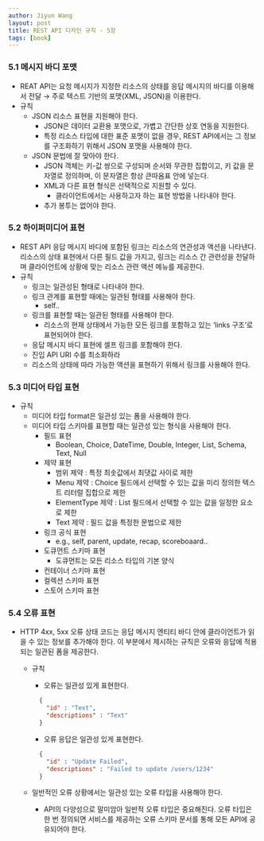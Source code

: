 ```yaml
---
author: Jiyun Wang
layout: post
title: REST API 디자인 규칙 - 5장
tags: [book]
---
```


### 5.1 메시지 바디 포맷
- REAT API는 요청 메시지가 지정한 리소스의 상태를 응답 메시지의 바디를 이용해서 전달 → 주로 텍스트 기반의 포맷(XML, JSON)을 이용한다.
- 규칙
  - JSON 리소스 표현을 지원해야 한다.
      - JSON은 데이터 교환용 포맷으로, 가볍고 간단한 상호 연동을 지원한다.
      - 특정 리소스 타입에 대한 표준 포맷이 없을 경우, REST API에서는 그 정보를 구조화하기 위해서 JSON 포맷을 사용해야 한다.
  - JSON 문법에 잘 맞아야 한다.
      - JSON 객체는 키-값 쌍으로 구성되며 순서와 무관한 집합이고, 키 값을 문자열로 정의하며, 이 문자열은 항상 큰따옴표 안에 넣는다.
      - XML과 다른 표현 형식은 선택적으로 지원할 수 있다.
          - 클라이언트에서는 사용하고자 하는 표현 방법을 나타내야 한다.
      - 추가 봉투는 없어야 한다.

### 5.2 하이퍼미디어 표현
- REST API 응답 메시지 바디에 포함된 링크는 리소스의 연관성과 액션을 나타낸다. 리소스의 상태 표현에서 다른 필드 값을 가지고, 링크는 리소스 간 관련성을 전달하며 클라이언트에 상황에 맞는 리소스 관련 액션 메뉴를 제공한다.
- 규칙
  - 링크는 일관성된 형태로 나타내야 한다.
  - 링크 관계를 표현할 때에는 일관된 형태를 사용해야 한다.
      - self..
  - 링크를 표현할 때는 일관된 형태를 사용해야 한다.
      - 리소스의 현재 상태에서 가능한 모든 링크를 포함하고 있는 ‘links 구조’로 표현되어야 한다.
  - 응답 메시지 바디 표현에 셀프 링크를 포함해야 한다.
  - 진입 API URI 수를 최소화하라
  - 리소스의 상태에 따라 가능한 액션을 표현하기 위해서 링크를 사용해야 한다.

### 5.3 미디어 타입 표현
- 규칙
  - 미디어 타입 format은 일관성 있는 폼을 사용해야 한다.
  - 미디어 타입 스키마를 표현할 때는 일관성 있는 형식을 사용해야 한다.
      - 필드 표현
          - Boolean, Choice, DateTime, Double, Integer, List, Schema, Text, Null
      - 제약 표현
          - 범위 제약 : 특정 최솟값에서 최댓값 사이로 제한
          - Menu 제약 : Choice 필드에서 선택할 수 있는 값을 미리 정의한 텍스트 리터럴 집합으로 제한
          - ElementType 제약 : List 필드에서 선택할 수 있는 값을 일정한 요소로 제한
          - Text 제약 : 필드 값을 특정한 문법으로 제한
      - 링크 공식 표현
          - e.g.,  self, parent, update, recap, scoreboaard..
      - 도큐먼트 스키마 표현
          - 도큐먼트는 모든 리소스 타입의 기본 양식
      - 컨테이너 스키마 표현
      - 컬렉션 스키마 표현
      - 스토어 스키마 표현

### 5.4 오류 표현
- HTTP 4xx, 5xx 오류 상태 코드는 응답 메시지 엔티티 바디 안에 클라이언트가 읽을 수 있는 정보를 추가해야 한다. 이 부분에서 제시하는 규칙은 오류와 응답에 적용되는 일관된 폼을 제공한다.
  - 규칙
    - 오류는 일관성 있게 표현한다.
    ```json
      {
        "id" : "Text",
        "descriptions" : "Text"
      }
    ```

    - 오류 응답은 일관성 있게 표현한다.
    ```json
      {
        "id" : "Update Failed",
        "descriptions" : "Failed to update /users/1234"
      }
    ```

  - 일반적인 오류 상황에서는 일관성 있는 오류 타입을 사용해야 한다.
    - API의 다양성으로 말미암아 일반적 오류 타입은 중요해진다. 오류 타입은 한 번 정의되면 서비스를 제공하는 오류 스키마 문서를 통해 모든 API에 공유되어야 한다.
